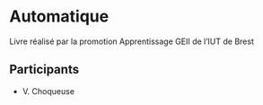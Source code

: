 # Automatique

Livre réalisé par la promotion Apprentissage GEII de l’IUT de Brest

## Participants

* V. Choqueuse

 






